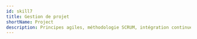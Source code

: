 ```yaml
---
id: skill7
title: Gestion de projet
shortName: Project
description: Principes agiles, méthodologie SCRUM, intégration continue, git (GitHub et GitLab)
---
```

